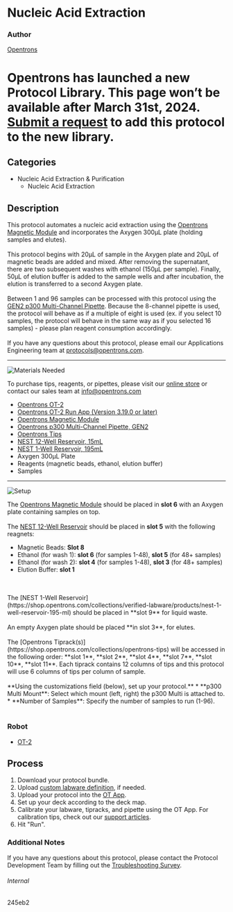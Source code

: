 # Nucleic Acid Extraction

### Author
[Opentrons](https://opentrons.com/)


# Opentrons has launched a new Protocol Library. This page won’t be available after March 31st, 2024. [Submit a request](https://docs.google.com/forms/d/e/1FAIpQLSdYYp9QCKow4nn0KlCVsMS3HX0eJ0N9O7-erajKvcpT0lWbSg/viewform) to add this protocol to the new library.

## Categories
* Nucleic Acid Extraction & Purification
	* Nucleic Acid Extraction


## Description
This protocol automates a nucleic acid extraction using the [Opentrons Magnetic Module](https://shop.opentrons.com/collections/hardware-modules/products/magdeck) and incorporates the Axygen 300µL plate (holding samples and elutes).</br>
</br>
This protocol begins with 20µL of sample in the Axygen plate and 20µL of magnetic beads are added and mixed. After removing the supernatant, there are two subsequent washes with ethanol (150µL per sample). Finally, 50µL of elution buffer is added to the sample wells and after incubation, the elution is transferred to a second Axygen plate.</br>
</br>
Between 1 and 96 samples can be processed with this protocol using the [GEN2 p300 Multi-Channel Pipette](https://shop.opentrons.com/collections/ot-2-pipettes/products/8-channel-electronic-pipette). Because the 8-channel pipette is used, the protocol will behave as if a multiple of eight is used (ex. if you select 10 samples, the protocol will behave in the same way as if you selected 16 samples) - please plan reagent consumption accordingly.</br>
</br>
If you have any questions about this protocol, please email our Applications Engineering team at [protocols@opentrons.com](mailto:protocols@opentrons.com).

---
![Materials Needed](https://s3.amazonaws.com/opentrons-protocol-library-website/custom-README-images/001-General+Headings/materials.png)

To purchase tips, reagents, or pipettes, please visit our [online store](https://shop.opentrons.com/) or contact our sales team at [info@opentrons.com](mailto:info@opentrons.com)

* [Opentrons OT-2](https://shop.opentrons.com/collections/ot-2-robot/products/ot-2)
* [Opentrons OT-2 Run App (Version 3.19.0 or later)](https://opentrons.com/ot-app/)
* [Opentrons Magnetic Module](https://shop.opentrons.com/collections/hardware-modules/products/magdeck)
* [Opentrons p300 Multi-Channel Pipette, GEN2](https://shop.opentrons.com/collections/ot-2-pipettes/products/8-channel-electronic-pipette)
* [Opentrons Tips](https://shop.opentrons.com/collections/opentrons-tips)
* [NEST 12-Well Reservoir, 15mL](https://shop.opentrons.com/collections/verified-labware/products/nest-12-well-reservoir-15-ml)
* [NEST 1-Well Reservoir, 195mL](https://shop.opentrons.com/collections/verified-labware/products/nest-1-well-reservoir-195-ml)
* Axygen 300µL Plate
* Reagents (magnetic beads, ethanol, elution buffer)
* Samples



---
![Setup](https://s3.amazonaws.com/opentrons-protocol-library-website/custom-README-images/001-General+Headings/Setup.png)

The [Opentrons Magnetic Module](https://shop.opentrons.com/collections/hardware-modules/products/magdeck) should be placed in **slot 6** with an Axygen plate containing samples on top.</br>
</br>
The [NEST 12-Well Reservoir](https://shop.opentrons.com/collections/verified-labware/products/nest-12-well-reservoir-15-ml) should be placed in **slot 5** with the following reagnets:
* Magnetic Beads: **Slot 8**
* Ethanol (for wash 1): **slot 6** (for samples 1-48), **slot 5** (for 48+ samples)
* Ethanol (for wash 2): **slot 4** (for samples 1-48), **slot 3** (for 48+ samples)
* Elution Buffer: **slot 1**

</br>
</br>
The [NEST 1-Well Reservoir](https://shop.opentrons.com/collections/verified-labware/products/nest-1-well-reservoir-195-ml) should be placed in **slot 9** for liquid waste.</br>
</br>
An empty Axygen plate should be placed **in slot 3**, for elutes.</br>
</br>
The [Opentrons Tiprack(s)](https://shop.opentrons.com/collections/opentrons-tips) will be accessed in the following order: **slot 1**, **slot 2**, **slot 4**, **slot 7**, **slot 10**, **slot 11**. Each tiprack contains 12 columns of tips and this protocol will use 6 columns of tips per column of sample.
</br>
</br>
**Using the customizations field (below), set up your protocol.**
* **p300 Multi Mount**: Select which mount (left, right) the p300 Multi is attached to.
* **Number of Samples**: Specify the number of samples to run (1-96).
</br>
</br>

### Robot
* [OT-2](https://opentrons.com/ot-2)

## Process

1. Download your protocol bundle.
2. Upload [custom labware definition](https://support.opentrons.com/en/articles/3136506-using-labware-in-your-protocols), if needed.
3. Upload your protocol into the [OT App](https://opentrons.com/ot-app).
4. Set up your deck according to the deck map.
5. Calibrate your labware, tipracks, and pipette using the OT App. For calibration tips, check out our [support articles](https://support.opentrons.com/en/collections/1559720-guide-for-getting-started-with-the-ot-2).
6. Hit "Run".

### Additional Notes
If you have any questions about this protocol, please contact the Protocol Development Team by filling out the [Troubleshooting Survey](https://protocol-troubleshooting.paperform.co/).

###### Internal
245eb2
